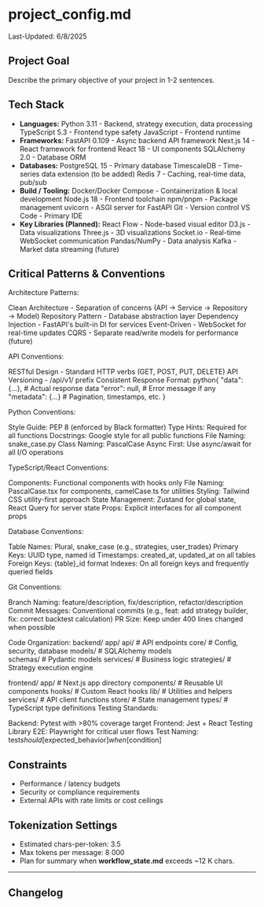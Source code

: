 # project_config.md

Last-Updated: 6/8/2025

## Project Goal

Describe the primary objective of your project in 1-2 sentences.

## Tech Stack

- **Languages:**
  Python 3.11 - Backend, strategy execution, data processing
  TypeScript 5.3 - Frontend type safety
  JavaScript - Frontend runtime
- **Frameworks:**
  FastAPI 0.109 - Async backend API framework
  Next.js 14 - React framework for frontend
  React 18 - UI components
  SQLAlchemy 2.0 - Database ORM
- **Databases:**
  PostgreSQL 15 - Primary database
  TimescaleDB - Time-series data extension (to be added)
  Redis 7 - Caching, real-time data, pub/sub
- **Build / Tooling:**
  Docker/Docker Compose - Containerization & local development
  Node.js 18 - Frontend toolchain
  npm/pnpm - Package management
  uvicorn - ASGI server for FastAPI
  Git - Version control
  VS Code - Primary IDE
- **Key Libraries (Planned):**
  React Flow - Node-based visual editor
  D3.js - Data visualizations
  Three.js - 3D visualizations
  Socket.io - Real-time WebSocket communication
  Pandas/NumPy - Data analysis
  Kafka - Market data streaming (future)

## Critical Patterns & Conventions

Architecture Patterns:

Clean Architecture - Separation of concerns (API → Service → Repository → Model)
Repository Pattern - Database abstraction layer
Dependency Injection - FastAPI's built-in DI for services
Event-Driven - WebSocket for real-time updates
CQRS - Separate read/write models for performance (future)

API Conventions:

RESTful Design - Standard HTTP verbs (GET, POST, PUT, DELETE)
API Versioning - /api/v1/ prefix
Consistent Response Format:
python{
"data": {...}, # Actual response data
"error": null, # Error message if any
"metadata": {...} # Pagination, timestamps, etc.
}

Python Conventions:

Style Guide: PEP 8 (enforced by Black formatter)
Type Hints: Required for all functions
Docstrings: Google style for all public functions
File Naming: snake_case.py
Class Naming: PascalCase
Async First: Use async/await for all I/O operations

TypeScript/React Conventions:

Components: Functional components with hooks only
File Naming: PascalCase.tsx for components, camelCase.ts for utilities
Styling: Tailwind CSS utility-first approach
State Management: Zustand for global state, React Query for server state
Props: Explicit interfaces for all component props

Database Conventions:

Table Names: Plural, snake_case (e.g., strategies, user_trades)
Primary Keys: UUID type, named id
Timestamps: created_at, updated_at on all tables
Foreign Keys: {table}\_id format
Indexes: On all foreign keys and frequently queried fields

Git Conventions:

Branch Naming: feature/description, fix/description, refactor/description
Commit Messages: Conventional commits (e.g., feat: add strategy builder, fix: correct backtest calculation)
PR Size: Keep under 400 lines changed when possible

Code Organization:
backend/
app/
api/ # API endpoints
core/ # Config, security, database
models/ # SQLAlchemy models  
 schemas/ # Pydantic models
services/ # Business logic
strategies/ # Strategy execution engine

frontend/
app/ # Next.js app directory
components/ # Reusable UI components
hooks/ # Custom React hooks
lib/ # Utilities and helpers
services/ # API client functions
store/ # State management
types/ # TypeScript type definitions
Testing Standards:

Backend: Pytest with >80% coverage target
Frontend: Jest + React Testing Library
E2E: Playwright for critical user flows
Test Naming: test*should*[expected_behavior]_when_[condition]

## Constraints

- Performance / latency budgets
- Security or compliance requirements
- External APIs with rate limits or cost ceilings

## Tokenization Settings

- Estimated chars-per-token: 3.5
- Max tokens per message: 8 000
- Plan for summary when **workflow_state.md** exceeds ~12 K chars.

---

## Changelog

<!-- The agent prepends the latest summary here as a new list item after each VALIDATE phase -->
